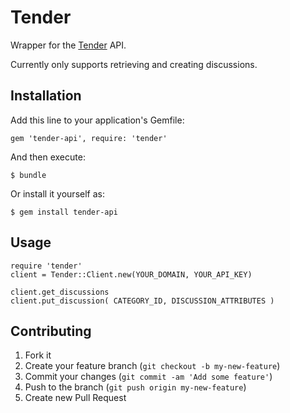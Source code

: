 # Tender

Wrapper for the [Tender][tender] API.

Currently only supports retrieving and creating discussions.

## Installation

Add this line to your application's Gemfile:

    gem 'tender-api', require: 'tender'

And then execute:

    $ bundle

Or install it yourself as:

    $ gem install tender-api

## Usage

```
require 'tender'
client = Tender::Client.new(YOUR_DOMAIN, YOUR_API_KEY)

client.get_discussions
client.put_discussion( CATEGORY_ID, DISCUSSION_ATTRIBUTES )
````

## Contributing

1. Fork it
2. Create your feature branch (`git checkout -b my-new-feature`)
3. Commit your changes (`git commit -am 'Add some feature'`)
4. Push to the branch (`git push origin my-new-feature`)
5. Create new Pull Request

[tender]: http://tenderapp.com/